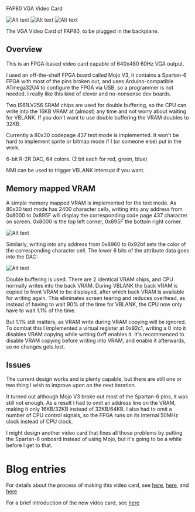FAP80 VGA Video Card

![Alt text](http://i.imgur.com/NHdjSi6.png)
![Alt text](http://i.imgur.com/ZauTE2g.jpg)
![Alt text](http://i.imgur.com/4LV4s4a.jpg)

The VGA Video Card of FAP80, to be plugged in the backplane.

## Overview

This is an FPGA-based video card capable of 640x480 60Hz VGA output.

I used an off-the-shelf FPGA board called Mojo V3, it contains a Spartan-6 FPGA with most of the pins broken out, and uses Arduino-compatible ATmega32U4 to configure the FPGA via USB, so a programmer is not needed. I really like this kind of clever and no-nonsense dev boards.

Two IS61LV256 SRAM chips are used for double buffering, so the CPU can write into the 16KB VRAM at (almost) any time and not worry about waiting for VBLANK. If you don't want to use double buffering the VRAM doubles to 32KB.

Currently a 80x30 codepage 437 text mode is implemented. It won't be hard to implement sprite or bitmap mode if I (or someone else) put in the work.


6-bit R-2R DAC, 64 colors. (2 bit each for red, green, blue)

NMI can be used to trigger VBLANK interrupt if you want.

## Memory mapped VRAM

A simple memory mapped VRAM is implemented for the text mode. As 80x30 text mode has 2400 character cells, writing into any address from 0x8000 to 0x895F will display the corresponding code page 437 character on screen. 0x8000 is the top left corner, 0x895F the bottom right corner.

![Alt text](http://i.imgur.com/2tsq7oi.jpg)

Similarly, writing into any address from 0x8960 to 0x92bf sets the color of the corresponding character cell. The lower 6 bits of the attribute data goes into the DAC:

![Alt text](http://i.imgur.com/OiliBPQ.png)


Double buffering is used. There are 2 identical VRAM chips, and CPU normally writes into the back VRAM. During VBLANK the back VRAM is copied to front VRAM to be displayed, after which back VRAM is available for writing again. This eliminates screen tearing and reduces overhead, as instead of having to wait 90% of the time for VBLANK, the CPU now only have to wait 1.1% of the time. 

But 1.1% still matters, as VRAM write during VRAM copying will be ignored. To combat this I implemented a virtual register at 0x92c1, writing a 0 into it disables VRAM copying while writing 0xff enables it. It's recommenced to disable VRAM copying before writing into VRAM, and enable it afterwards, so no changes gets lost. 

## Issues

The current design works and is plenty capable, but there are still one or two thing I wish to improve upon on the next iteration.

It turned out although Mojo V3 broke out most of the Spartan-6 pins, it was still not enough. As a result I had to omit an address line on the VRAM, making it only 16KB/32KB instead of 32KB/64KB. I also had to omit a number of CPU control signals, so the FPGA runs on its internal 50MHz clock instead of CPU clock. 

I might design another video card that fixes all those problems by putting the Spartan-6 onboard instead of using Mojo, but it's going to be a while before I get to that.

# Blog entries

For details about the process of making this video card, see [here](https://dekunukem.wordpress.com/2016/03/04/putting-the-f-in-fap-vga-controller-part-1-character-generator/), [here](https://dekunukem.wordpress.com/2016/03/09/got-my-mojo-working-character-attributes-vga-board-double-buffering-and-cpu-interface/), and [here](https://dekunukem.wordpress.com/2016/03/15/fap-says-hello-world/)

For a brief introduction of the new video card, see [here](https://dekunukem.wordpress.com/2016/12/24/fap-reborn-cpu-board-memory-board-video-card/)